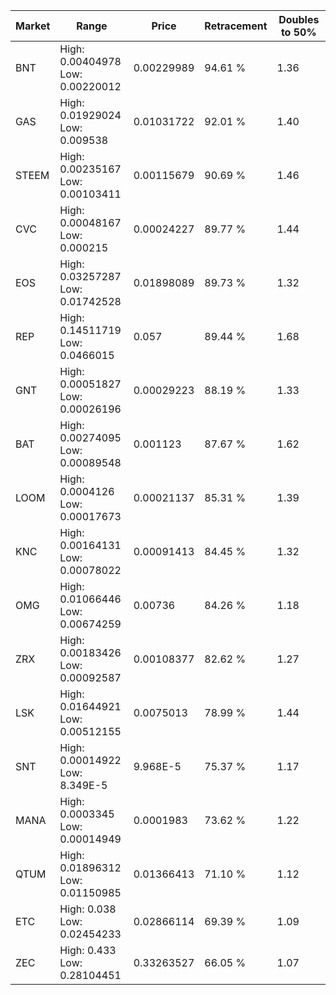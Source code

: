 | Market | Range | Price| Retracement | Doubles to 50% |
| --- | --- | --- | --- | --- |
| BNT | High: 0.00404978<br />Low: 0.00220012 | 0.00229989 | 94.61 % | 1.36 |
| GAS | High: 0.01929024<br />Low: 0.009538 | 0.01031722 | 92.01 % | 1.40 |
| STEEM | High: 0.00235167<br />Low: 0.00103411 | 0.00115679 | 90.69 % | 1.46 |
| CVC | High: 0.00048167<br />Low: 0.000215 | 0.00024227 | 89.77 % | 1.44 |
| EOS | High: 0.03257287<br />Low: 0.01742528 | 0.01898089 | 89.73 % | 1.32 |
| REP | High: 0.14511719<br />Low: 0.0466015 | 0.057 | 89.44 % | 1.68 |
| GNT | High: 0.00051827<br />Low: 0.00026196 | 0.00029223 | 88.19 % | 1.33 |
| BAT | High: 0.00274095<br />Low: 0.00089548 | 0.001123 | 87.67 % | 1.62 |
| LOOM | High: 0.0004126<br />Low: 0.00017673 | 0.00021137 | 85.31 % | 1.39 |
| KNC | High: 0.00164131<br />Low: 0.00078022 | 0.00091413 | 84.45 % | 1.32 |
| OMG | High: 0.01066446<br />Low: 0.00674259 | 0.00736 | 84.26 % | 1.18 |
| ZRX | High: 0.00183426<br />Low: 0.00092587 | 0.00108377 | 82.62 % | 1.27 |
| LSK | High: 0.01644921<br />Low: 0.00512155 | 0.0075013 | 78.99 % | 1.44 |
| SNT | High: 0.00014922<br />Low: 8.349E-5 | 9.968E-5 | 75.37 % | 1.17 |
| MANA | High: 0.0003345<br />Low: 0.00014949 | 0.0001983 | 73.62 % | 1.22 |
| QTUM | High: 0.01896312<br />Low: 0.01150985 | 0.01366413 | 71.10 % | 1.12 |
| ETC | High: 0.038<br />Low: 0.02454233 | 0.02866114 | 69.39 % | 1.09 |
| ZEC | High: 0.433<br />Low: 0.28104451 | 0.33263527 | 66.05 % | 1.07 |
